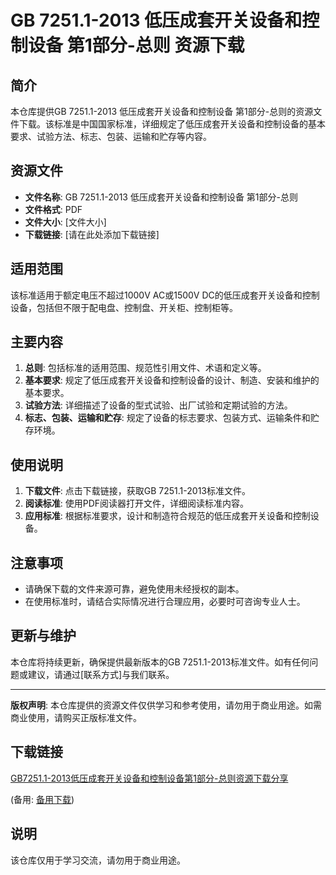 # GB 7251.1-2013 低压成套开关设备和控制设备 第1部分-总则 资源下载

## 简介

本仓库提供GB 7251.1-2013 低压成套开关设备和控制设备 第1部分-总则的资源文件下载。该标准是中国国家标准，详细规定了低压成套开关设备和控制设备的基本要求、试验方法、标志、包装、运输和贮存等内容。

## 资源文件

- **文件名称**: GB 7251.1-2013 低压成套开关设备和控制设备 第1部分-总则
- **文件格式**: PDF
- **文件大小**: [文件大小]
- **下载链接**: [请在此处添加下载链接]

## 适用范围

该标准适用于额定电压不超过1000V AC或1500V DC的低压成套开关设备和控制设备，包括但不限于配电盘、控制盘、开关柜、控制柜等。

## 主要内容

1. **总则**: 包括标准的适用范围、规范性引用文件、术语和定义等。
2. **基本要求**: 规定了低压成套开关设备和控制设备的设计、制造、安装和维护的基本要求。
3. **试验方法**: 详细描述了设备的型式试验、出厂试验和定期试验的方法。
4. **标志、包装、运输和贮存**: 规定了设备的标志要求、包装方式、运输条件和贮存环境。

## 使用说明

1. **下载文件**: 点击下载链接，获取GB 7251.1-2013标准文件。
2. **阅读标准**: 使用PDF阅读器打开文件，详细阅读标准内容。
3. **应用标准**: 根据标准要求，设计和制造符合规范的低压成套开关设备和控制设备。

## 注意事项

- 请确保下载的文件来源可靠，避免使用未经授权的副本。
- 在使用标准时，请结合实际情况进行合理应用，必要时可咨询专业人士。

## 更新与维护

本仓库将持续更新，确保提供最新版本的GB 7251.1-2013标准文件。如有任何问题或建议，请通过[联系方式]与我们联系。

---

**版权声明**: 本仓库提供的资源文件仅供学习和参考使用，请勿用于商业用途。如需商业使用，请购买正版标准文件。

## 下载链接
[GB7251.1-2013低压成套开关设备和控制设备第1部分-总则资源下载分享](https://pan.quark.cn/s/7a3b18d64966) 

(备用: [备用下载](https://pan.baidu.com/s/1Xd5KS_y6b37-pZsXV9Kk-w?pwd=1234))

## 说明

该仓库仅用于学习交流，请勿用于商业用途。
